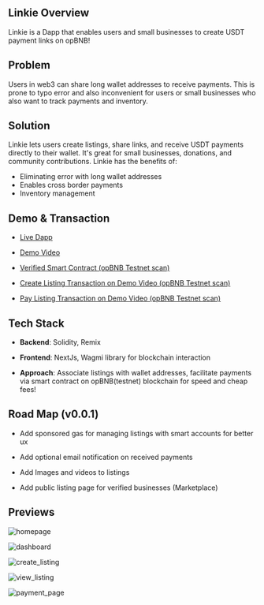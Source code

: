 ## Linkie Overview

Linkie is a Dapp that enables users and small businesses to create USDT payment links on opBNB!

## Problem

Users in web3 can share long wallet addresses to receive payments. This is prone to typo error and also inconvenient for users or small businesses who also want to track payments and inventory.

## Solution

Linkie lets users create listings, share links, and receive USDT payments directly to their wallet. It's great for small businesses, donations, and community contributions. Linkie has the benefits of:

- Eliminating error with long wallet addresses
- Enables cross border payments
- Inventory management

## Demo & Transaction

- [Live Dapp](https://lnkie.vercel.app)

- [Demo Video](https://youtu.be/mJLYnIHhI_c)

- [Verified Smart Contract (opBNB Testnet scan)](https://testnet.opbnbscan.com/address/0xD25089333116D489873D2ecae0A18DBC0253401d?tab=Contract&p=1)

- [Create Listing Transaction on Demo Video (opBNB Testnet scan)](https://testnet.opbnbscan.com/tx/0x0c85528cc78c8eb42236ec42cf3e5fedfbd4052e58cb5a727fe8c31985cbd946)

- [Pay Listing Transaction on Demo Video (opBNB Testnet scan) ](https://testnet.opbnbscan.com/tx/0xa9db250c2f092d1905625e12ec6ac911f30ec1463bab508e53ecc8685a7f72ff)

## Tech Stack

- **Backend**: Solidity, Remix

- **Frontend**: NextJs, Wagmi library for blockchain interaction

- **Approach**: Associate listings with wallet addresses, facilitate payments via smart contract on opBNB(testnet) blockchain for speed and cheap fees!

## Road Map (v0.0.1)

- Add sponsored gas for managing listings with smart accounts for better ux

- Add optional email notification on received payments

- Add Images and videos to listings

- Add public listing page for verified businesses (Marketplace)

## Previews

![homepage](https://lnkie.vercel.app/img/1.png)

![dashboard](https://lnkie.vercel.app/img/2.png)

![create_listing](https://lnkie.vercel.app/img/3.png)

![view_listing](https://lnkie.vercel.app/img/5.png)

![payment_page](https://lnkie.vercel.app/img/6.png)
